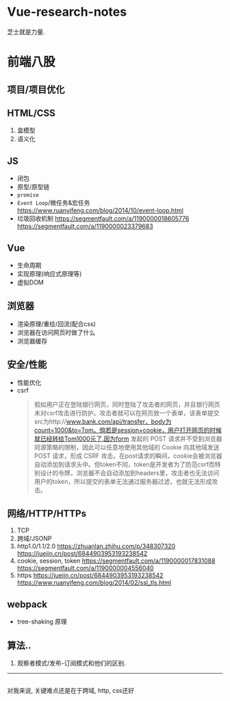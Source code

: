 # Vue-research-notes
芝士就是力量.

# 前端八股
## 项目/项目优化
## HTML/CSS
1. 盒模型
2. 语义化

## JS
* 闭包
* 原型/原型链
* `promise`
* `Event Loop`/微任务&宏任务 https://www.ruanyifeng.com/blog/2014/10/event-loop.html
* 垃圾回收机制 https://segmentfault.com/a/1190000018605776 https://segmentfault.com/a/1190000023379683

## Vue
* 生命周期
* 实现原理(响应式原理等)
* 虚拟DOM

## 浏览器
* 渲染原理/重绘/回流(配合css)
* 浏览器在访问网页时做了什么
* 浏览器缓存 



## 安全/性能
* 性能优化
* csrf 
  > 假如用户正在登陆银行网页，同时登陆了攻击者的网页，并且银行网页未对csrf攻击进行防护。攻击者就可以在网页放一个表单，该表单提交src为http://www.bank.com/api/transfer，body为count=1000&to=Tom。倘若是session+cookie，用户打开网页的时候就已经转给Tom1000元了.因为form 发起的 POST 请求并不受到浏览器同源策略的限制，因此可以任意地使用其他域的 Cookie 向其他域发送 POST 请求，形成 CSRF 攻击。在post请求的瞬间，cookie会被浏览器自动添加到请求头中。但token不同，token是开发者为了防范csrf而特别设计的令牌，浏览器不会自动添加到headers里，攻击者也无法访问用户的token，所以提交的表单无法通过服务器过滤，也就无法形成攻击。

## 网络/HTTP/HTTPs
1. TCP
2. 跨域/JSONP
3. http1.0/1.1/2.0 https://zhuanlan.zhihu.com/p/348307320  https://juejin.cn/post/6844903953193238542
4. cookie, session, token https://segmentfault.com/a/1190000017831088 https://segmentfault.com/a/1190000004556040
5. https https://juejin.cn/post/6844903953193238542  https://www.ruanyifeng.com/blog/2014/02/ssl_tls.html

## webpack
* tree-shaking 原理

## 算法..
1. 观察者模式/发布-订阅模式和他们的区别.

-----
## 
对我来说, 关键难点还是在于跨域, http, css还好